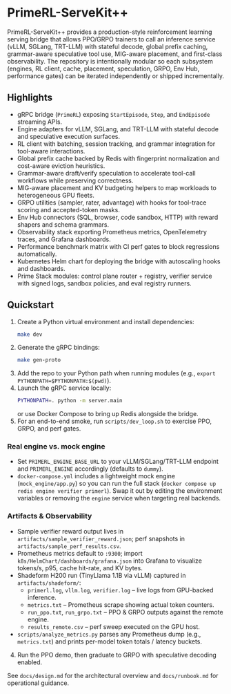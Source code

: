 # PrimeRL-ServeKit++

PrimeRL-ServeKit++ provides a production-style reinforcement learning serving bridge that allows PPO/GRPO trainers to call an inference service (vLLM, SGLang, TRT-LLM) with stateful decode, global prefix caching, grammar-aware speculative tool use, MIG-aware placement, and first-class observability. The repository is intentionally modular so each subsystem (engines, RL client, cache, placement, speculation, GRPO, Env Hub, performance gates) can be iterated independently or shipped incrementally.

## Highlights
- gRPC bridge (`PrimeRL`) exposing `StartEpisode`, `Step`, and `EndEpisode` streaming APIs.
- Engine adapters for vLLM, SGLang, and TRT-LLM with stateful decode and speculative execution surfaces.
- RL client with batching, session tracking, and grammar integration for tool-aware interactions.
- Global prefix cache backed by Redis with fingerprint normalization and cost-aware eviction heuristics.
- Grammar-aware draft/verify speculation to accelerate tool-call workflows while preserving correctness.
- MIG-aware placement and KV budgeting helpers to map workloads to heterogeneous GPU fleets.
- GRPO utilities (sampler, rater, advantage) with hooks for tool-trace scoring and accepted-token masks.
- Env Hub connectors (SQL, browser, code sandbox, HTTP) with reward shapers and schema grammars.
- Observability stack exporting Prometheus metrics, OpenTelemetry traces, and Grafana dashboards.
- Performance benchmark matrix with CI perf gates to block regressions automatically.
- Kubernetes Helm chart for deploying the bridge with autoscaling hooks and dashboards.
- Prime Stack modules: control plane router + registry, verifier service with signed logs, sandbox policies, and eval registry runners.

## Quickstart
1. Create a Python virtual environment and install dependencies:
   ```bash
   make dev
   ```
2. Generate the gRPC bindings:
   ```bash
   make gen-proto
   ```
3. Add the repo to your Python path when running modules (e.g., `export PYTHONPATH=$PYTHONPATH:$(pwd)`).
4. Launch the gRPC service locally:
   ```bash
   PYTHONPATH=. python -m server.main
   ```
   or use Docker Compose to bring up Redis alongside the bridge.
5. For an end-to-end smoke, run `scripts/dev_loop.sh` to exercise PPO, GRPO, and perf gates.

### Real engine vs. mock engine
- Set `PRIMERL_ENGINE_BASE_URL` to your vLLM/SGLang/TRT-LLM endpoint and `PRIMERL_ENGINE` accordingly (defaults to `dummy`).
- `docker-compose.yml` includes a lightweight mock engine (`mock_engine/app.py`) so you can run the full stack (`docker compose up redis engine verifier primerl`). Swap it out by editing the environment variables or removing the `engine` service when targeting real backends.

### Artifacts & Observability
- Sample verifier reward output lives in `artifacts/sample_verifier_reward.json`; perf snapshots in `artifacts/sample_perf_results.csv`.
- Prometheus metrics default to `:9300`; import `k8s/HelmChart/dashboards/grafana.json` into Grafana to visualize tokens/s, p95, cache hit-rate, and KV bytes.
- Shadeform H200 run (TinyLlama 1.1B via vLLM) captured in `artifacts/shadeform/`:
  - `primerl.log`, `vllm.log`, `verifier.log` – live logs from GPU-backed inference.
  - `metrics.txt` – Prometheus scrape showing actual token counters.
  - `run_ppo.txt`, `run_grpo.txt` – PPO & GRPO outputs against the remote engine.
  - `results_remote.csv` – perf sweep executed on the GPU host.
- `scripts/analyze_metrics.py` parses any Prometheus dump (e.g., `metrics.txt`) and prints per-model token totals / latency buckets.
4. Run the PPO demo, then graduate to GRPO with speculative decoding enabled.

See `docs/design.md` for the architectural overview and `docs/runbook.md` for operational guidance.

